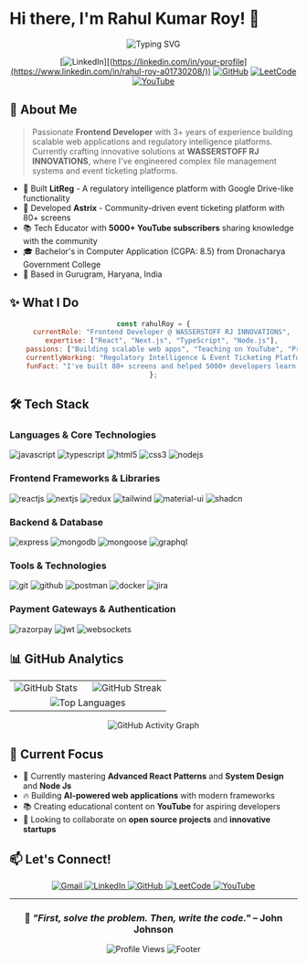 # Hi there, I'm Rahul Kumar Roy! 👋

<div align="center">
  
![Typing SVG](https://readme-typing-svg.herokuapp.com?font=Fira+Code&pause=1000&color=2196F3&center=true&vCenter=true&width=435&lines=Frontend+Developer;Full+Stack+Developer;Tech+Educator;Problem+Solver)

[![LinkedIn](https://img.shields.io/badge/LinkedIn-0077B5?style=for-the-badge&logo=linkedin&logoColor=white)][(https://linkedin.com/in/your-profile](https://www.linkedin.com/in/rahul-roy-a01730208/))
[![GitHub](https://img.shields.io/badge/GitHub-100000?style=for-the-badge&logo=github&logoColor=white)](https://github.com/mRahulRoy)
[![LeetCode](https://img.shields.io/badge/LeetCode-FFA116?style=for-the-badge&logo=leetcode&logoColor=black)](https://leetcode.com/u/rr177601/)
[![YouTube](https://img.shields.io/badge/YouTube-FF0000?style=for-the-badge&logo=youtube&logoColor=white)](https://www.youtube.com/c/protechrahul)

</div>

## 🚀 About Me

> Passionate **Frontend Developer** with 3+ years of experience building scalable web applications and regulatory intelligence platforms. Currently crafting innovative solutions at **WASSERSTOFF RJ INNOVATIONS**, where I've engineered complex file management systems and event ticketing platforms.

- 🌟 Built **LitReg** - A regulatory intelligence platform with Google Drive-like functionality
- 🎫 Developed **Astrix** - Community-driven event ticketing platform with 80+ screens
- 📚 Tech Educator with **5000+ YouTube subscribers** sharing knowledge with the community
- 🎓 Bachelor's in Computer Application (CGPA: 8.5) from Dronacharya Government College
- 📍 Based in Gurugram, Haryana, India

## ✨ What I Do

<div align="center">

```javascript
const rahulRoy = {
    currentRole: "Frontend Developer @ WASSERSTOFF RJ INNOVATIONS",
    expertise: ["React", "Next.js", "TypeScript", "Node.js"],
    passions: ["Building scalable web apps", "Teaching on YouTube", "Problem solving"],
    currentlyWorking: "Regulatory Intelligence & Event Ticketing Platforms",
    funFact: "I've built 80+ screens and helped 5000+ developers learn! 🚀"
};
```

</div>

## 🛠️ Tech Stack

### Languages & Core Technologies
<p>
<img src="https://img.shields.io/badge/JavaScript-F7DF1E?style=for-the-badge&logo=javascript&logoColor=black" alt="javascript" />
<img src="https://img.shields.io/badge/TypeScript-007ACC?style=for-the-badge&logo=typescript&logoColor=white" alt="typescript" />
<img src="https://img.shields.io/badge/HTML5-E34F26?style=for-the-badge&logo=html5&logoColor=white" alt="html5" />
<img src="https://img.shields.io/badge/CSS3-1572B6?style=for-the-badge&logo=css3&logoColor=white" alt="css3" />
<img src="https://img.shields.io/badge/Node.js-43853D?style=for-the-badge&logo=node.js&logoColor=white" alt="nodejs" />
</p>

### Frontend Frameworks & Libraries
<p>
<img src="https://img.shields.io/badge/React-20232A?style=for-the-badge&logo=react&logoColor=61DAFB" alt="reactjs" />
<img src="https://img.shields.io/badge/Next.js-000000?style=for-the-badge&logo=next.js&logoColor=white" alt="nextjs" />
<img src="https://img.shields.io/badge/Redux-593D88?style=for-the-badge&logo=redux&logoColor=white" alt="redux" />
<img src="https://img.shields.io/badge/Tailwind_CSS-38B2AC?style=for-the-badge&logo=tailwind-css&logoColor=white" alt="tailwind" />
<img src="https://img.shields.io/badge/Material--UI-0081CB?style=for-the-badge&logo=material-ui&logoColor=white" alt="material-ui" />
<img src="https://img.shields.io/badge/shadcn%2Fui-000000?style=for-the-badge&logo=shadcnui&logoColor=white" alt="shadcn" />
</p>

### Backend & Database
<p>
<img src="https://img.shields.io/badge/Express.js-404D59?style=for-the-badge&logo=express&logoColor=white" alt="express" />
<img src="https://img.shields.io/badge/MongoDB-4EA94B?style=for-the-badge&logo=mongodb&logoColor=white" alt="mongodb" />
<img src="https://img.shields.io/badge/Mongoose-880000?style=for-the-badge&logo=mongoose&logoColor=white" alt="mongoose" />
<img src="https://img.shields.io/badge/GraphQL-E10098?style=for-the-badge&logo=graphql&logoColor=white" alt="graphql" />
</p>

### Tools & Technologies
<p>
<img src="https://img.shields.io/badge/Git-F05032?style=for-the-badge&logo=git&logoColor=white" alt="git" />
<img src="https://img.shields.io/badge/GitHub-100000?style=for-the-badge&logo=github&logoColor=white" alt="github" />
<img src="https://img.shields.io/badge/Postman-FF6C37?style=for-the-badge&logo=postman&logoColor=white" alt="postman" />
<img src="https://img.shields.io/badge/Docker-2496ED?style=for-the-badge&logo=docker&logoColor=white" alt="docker" />
<img src="https://img.shields.io/badge/Jira-0052CC?style=for-the-badge&logo=jira&logoColor=white" alt="jira" />
</p>

### Payment Gateways & Authentication
<p>
<img src="https://img.shields.io/badge/Razorpay-02042B?style=for-the-badge&logo=razorpay&logoColor=3395FF" alt="razorpay" />
<img src="https://img.shields.io/badge/JWT-black?style=for-the-badge&logo=JSON%20web%20tokens" alt="jwt" />
<img src="https://img.shields.io/badge/WebSockets-010101?style=for-the-badge&logo=socketdotio&logoColor=white" alt="websockets" />
</p>

## 📊 GitHub Analytics

<div align="center">
<table>
<tr>
<td width="50%">

<img src="https://github-readme-stats.vercel.app/api?username=rahulroy&show_icons=true&theme=radical&hide_border=true&bg_color=0D1117&title_color=F85D7F&icon_color=F8D866&text_color=FFFFFF&count_private=true" alt="GitHub Stats" />

</td>
<td width="50%">

<img src="https://github-readme-streak-stats.herokuapp.com/?user=rahulroy&theme=radical&hide_border=true&background=0D1117&stroke=F85D7F&ring=F85D7F&fire=F8D866&currStreakLabel=FFFFFF" alt="GitHub Streak" />

</td>
</tr>
<tr>
<td colspan="2" align="center">

<img src="https://github-readme-stats.vercel.app/api/top-langs/?username=rahulroy&theme=radical&hide_border=true&bg_color=0D1117&title_color=F85D7F&text_color=FFFFFF&layout=compact&langs_count=8" alt="Top Languages" />

</td>
</tr>
</table>

<img src="https://github-readme-activity-graph.vercel.app/graph?username=rahulroy&bg_color=0D1117&color=F85D7F&line=F8D866&point=FFFFFF&area=true&hide_border=true" alt="GitHub Activity Graph" />

</div>

## 🎯 Current Focus

- 🌱 Currently mastering **Advanced React Patterns** and **System Design** and **Node Js**
- 🔥 Building **AI-powered web applications** with modern frameworks
- 📚 Creating educational content on **YouTube** for aspiring developers
- 🤝 Looking to collaborate on **open source projects** and **innovative startups**


## 📫 Let's Connect!

<div align="center">

<a href="mailto:rahulroy177602@gmail.com">
<img src="https://img.shields.io/badge/Gmail-D14836?style=for-the-badge&logo=gmail&logoColor=white" alt="Gmail"/>
</a>

<a href="https://linkedin.com/in/your-profile">
<img src="https://img.shields.io/badge/LinkedIn-0077B5?style=for-the-badge&logo=linkedin&logoColor=white" alt="LinkedIn"/>
</a>

<a href="https://github.com/your-username">
<img src="https://img.shields.io/badge/GitHub-100000?style=for-the-badge&logo=github&logoColor=white" alt="GitHub"/>
</a>

<a href="https://leetcode.com/your-profile">
<img src="https://img.shields.io/badge/LeetCode-FFA116?style=for-the-badge&logo=leetcode&logoColor=black" alt="LeetCode"/>
</a>

<a href="https://www.youtube.com/c/protechrahul">
<img src="https://img.shields.io/badge/YouTube-FF0000?style=for-the-badge&logo=youtube&logoColor=white" alt="YouTube"/>
</a>

</div>

---

<div align="center">

### 💭 *"First, solve the problem. Then, write the code."* – John Johnson

<img src="https://komarev.com/ghpvc/?username=rahulroy&color=F85D7F&style=for-the-badge&label=Profile+Views" alt="Profile Views" />

<img src="https://readme-typing-svg.herokuapp.com?font=Fira+Code&size=12&pause=1000&color=F85D7F&center=true&vCenter=true&width=435&lines=Thanks+for+visiting!+⭐+Star+some+repos+if+you+found+them+interesting!" alt="Footer" />

</div>

